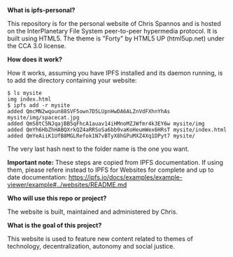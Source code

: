 **What is ipfs-personal?** 

This repository is for the personal website of Chris Spannos and is hosted on the InterPlanetary File System peer-to-peer hypermedia protocol. It is built using HTML5. The theme is "Forty" by HTML5 UP (html5up.net) under the CCA 3.0 license.

**How does it work?**

How it works, assuming you have IPFS installed and its daemon running, is to add the directory containing your website:

```
$ ls mysite
img index.html
$ ipfs add -r mysite
added QmcMN2wqoun88SVF5own7D5LUpnHwDA6ALZnVdFXhnYhAs mysite/img/spacecat.jpg
added QmS8tC5NJqajBB5qFhcA1auav14iHMnoMZJWfmr4k3EY6w mysite/img
added QmYh6HbZhHABQXrkQZ4aRRSoSa6bb9vaKoHeumWex6HRsT mysite/index.html
added QmYeAiiK1UfB8MGLRefok1N7vBTyX8hGPuMXZ4Xq1DPyt7 mysite/
```

The very last hash next to the folder name is the one you want.

**Important note:** These steps are copied from IPFS documentation. If using them, please refere instead to IPFS for Websites for complete and up to date documentation: https://ipfs.io/docs/examples/example-viewer/example#../websites/README.md

**Who will use this repo or project?**

The website is built, maintained and administered by Chris. 

**What is the goal of this project?**

This website is used to feature new content related to themes of technology, decentralization, autonomy and social justice.

